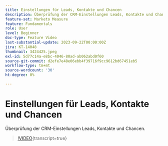 ```yaml
---
title: Einstellungen für Leads, Kontakte und Chancen
description: Überprüfung der CRM-Einstellungen Leads, Kontakte und Chancen.
feature-set: Marketo Measure
feature: Fundamentals
role: User
level: Beginner
doc-type: Feature Video
last-substantial-update: 2023-09-22T00:00:00Z
jira: KT-14048
thumbnail: 3424425.jpeg
exl-id: 5d77c14a-e8bc-4046-80ad-ab062abd0f60
source-git-commit: d2efe7e48e06ebb4f39716f9cc9612bd67451eb5
workflow-type: tm+mt
source-wordcount: '30'
ht-degree: 0%

---
```


# Einstellungen für Leads, Kontakte und Chancen

Überprüfung der CRM-Einstellungen Leads, Kontakte und Chancen.

>[!VIDEO](https://video.tv.adobe.com/v/3424425/?learn=on){transcript=true}

